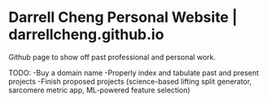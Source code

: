 # Darrell Cheng Personal Website | darrellcheng.github.io
Github page to show off past professional and personal work.

TODO:
-Buy a domain name
-Properly index and tabulate past and present projects
-Finish proposed projects (science-based lifting split generator, sarcomere metric app, ML-powered feature selection)
